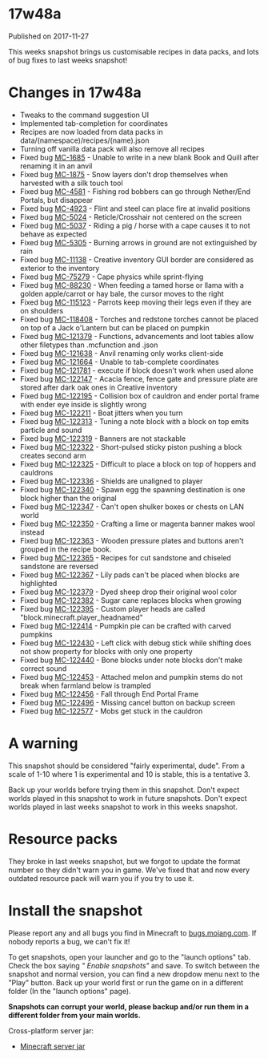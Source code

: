 # 17w48a
Published on 2017-11-27

This weeks snapshot brings us customisable recipes in data packs, and lots of
bug fixes to last weeks snapshot!

#  Changes in 17w48a

  * Tweaks to the command suggestion UI
  * Implemented tab-completion for coordinates
  * Recipes are now loaded from data packs in data/(namespace)/recipes/(name).json
  * Turning off vanilla data pack will also remove all recipes
  * Fixed bug [MC-1685](https://bugs.mojang.com/browse/MC-1685) \- Unable to write in a new blank Book and Quill after renaming it in an anvil
  * Fixed bug [MC-1875](https://bugs.mojang.com/browse/MC-1875) \- Snow layers don't drop themselves when harvested with a silk touch tool
  * Fixed bug [MC-4581](https://bugs.mojang.com/browse/MC-4581) \- Fishing rod bobbers can go through Nether/End Portals, but disappear
  * Fixed bug [MC-4923](https://bugs.mojang.com/browse/MC-4923) \- Flint and steel can place fire at invalid positions
  * Fixed bug [MC-5024](https://bugs.mojang.com/browse/MC-5024) \- Reticle/Crosshair not centered on the screen
  * Fixed bug [MC-5037](https://bugs.mojang.com/browse/MC-5037) \- Riding a pig / horse with a cape causes it to not behave as expected
  * Fixed bug [MC-5305](https://bugs.mojang.com/browse/MC-5305) \- Burning arrows in ground are not extinguished by rain
  * Fixed bug [MC-11138](https://bugs.mojang.com/browse/MC-11138) \- Creative inventory GUI border are considered as exterior to the inventory
  * Fixed bug [MC-75279](https://bugs.mojang.com/browse/MC-75279) \- Cape physics while sprint-flying
  * Fixed bug [MC-88230](https://bugs.mojang.com/browse/MC-88230) \- When feeding a tamed horse or llama with a golden apple/carrot or hay bale, the cursor moves to the right
  * Fixed bug [MC-115123](https://bugs.mojang.com/browse/MC-115123) \- Parrots keep moving their legs even if they are on shoulders
  * Fixed bug [MC-118408](https://bugs.mojang.com/browse/MC-118408) \- Torches and redstone torches cannot be placed on top of a Jack o'Lantern but can be placed on pumpkin
  * Fixed bug [MC-121379](https://bugs.mojang.com/browse/MC-121379) \- Functions, advancements and loot tables allow other filetypes than .mcfunction and .json
  * Fixed bug [MC-121638](https://bugs.mojang.com/browse/MC-121638) \- Anvil renaming only works client-side
  * Fixed bug [MC-121664](https://bugs.mojang.com/browse/MC-121664) \- Unable to tab-complete coordinates
  * Fixed bug [MC-121781](https://bugs.mojang.com/browse/MC-121781) \- execute if block doesn't work when used alone
  * Fixed bug [MC-122147](https://bugs.mojang.com/browse/MC-122147) \- Acacia fence, fence gate and pressure plate are stored after dark oak ones in Creative inventory
  * Fixed bug [MC-122195](https://bugs.mojang.com/browse/MC-122195) \- Collision box of cauldron and ender portal frame with ender eye inside is slightly wrong
  * Fixed bug [MC-122211](https://bugs.mojang.com/browse/MC-122211) \- Boat jitters when you turn
  * Fixed bug [MC-122313](https://bugs.mojang.com/browse/MC-122313) \- Tuning a note block with a block on top emits particle and sound
  * Fixed bug [MC-122319](https://bugs.mojang.com/browse/MC-122319) \- Banners are not stackable
  * Fixed bug [MC-122322](https://bugs.mojang.com/browse/MC-122322) \- Short-pulsed sticky piston pushing a block creates second arm
  * Fixed bug [MC-122325](https://bugs.mojang.com/browse/MC-122325) \- Difficult to place a block on top of hoppers and cauldrons
  * Fixed bug [MC-122336](https://bugs.mojang.com/browse/MC-122336) \- Shields are unaligned to player
  * Fixed bug [MC-122340](https://bugs.mojang.com/browse/MC-122340) \- Spawn egg the spawning destination is one block higher than the original
  * Fixed bug [MC-122347](https://bugs.mojang.com/browse/MC-122347) \- Can't open shulker boxes or chests on LAN world
  * Fixed bug [MC-122350](https://bugs.mojang.com/browse/MC-122350) \- Crafting a lime or magenta banner makes wool instead
  * Fixed bug [MC-122363](https://bugs.mojang.com/browse/MC-122363) \- Wooden pressure plates and buttons aren't grouped in the recipe book.
  * Fixed bug [MC-122365](https://bugs.mojang.com/browse/MC-122365) \- Recipes for cut sandstone and chiseled sandstone are reversed
  * Fixed bug [MC-122367](https://bugs.mojang.com/browse/MC-122367) \- Lily pads can't be placed when blocks are highlighted
  * Fixed bug [MC-122379](https://bugs.mojang.com/browse/MC-122379) \- Dyed sheep drop their original wool color
  * Fixed bug [MC-122382](https://bugs.mojang.com/browse/MC-122382) \- Sugar cane replaces blocks when growing
  * Fixed bug [MC-122395](https://bugs.mojang.com/browse/MC-122395) \- Custom player heads are called "block.minecraft.player_headnamed"
  * Fixed bug [MC-122414](https://bugs.mojang.com/browse/MC-122414) \- Pumpkin pie can be crafted with carved pumpkins
  * Fixed bug [MC-122430](https://bugs.mojang.com/browse/MC-122430) \- Left click with debug stick while shifting does not show property for blocks with only one property
  * Fixed bug [MC-122440](https://bugs.mojang.com/browse/MC-122440) \- Bone blocks under note blocks don't make correct sound
  * Fixed bug [MC-122453](https://bugs.mojang.com/browse/MC-122453) \- Attached melon and pumpkin stems do not break when farmland below is trampled
  * Fixed bug [MC-122456](https://bugs.mojang.com/browse/MC-122456) \- Fall through End Portal Frame 
  * Fixed bug [MC-122496](https://bugs.mojang.com/browse/MC-122496) \- Missing cancel button on backup screen
  * Fixed bug [MC-122577](https://bugs.mojang.com/browse/MC-122577) \- Mobs get stuck in the cauldron

#  A warning

This snapshot should be considered "fairly experimental, dude". From a scale
of 1-10 where 1 is experimental and 10 is stable, this is a tentative 3.

Back up your worlds before trying them in this snapshot. Don't expect worlds
played in this snapshot to work in future snapshots. Don't expect worlds
played in last weeks snapshot to work in this weeks snapshot.

#  Resource packs

They broke in last weeks snapshot, but we forgot to update the format number
so they didn't warn you in game. We've fixed that and now every outdated
resource pack will warn you if you try to use it.

#  Install the snapshot

Please report any and all bugs you find in Minecraft to
[bugs.mojang.com](https://bugs.mojang.com). If nobody reports a bug, we can't
fix it!

To get snapshots, open your launcher and go to the "launch options" tab. Check
the box saying _" Enable snapshots"_ and save. To switch between the snapshot
and normal version, you can find a new dropdow menu next to the "Play" button.
Back up your world first or run the game on in a different folder (In the
"launch options" page).

 **Snapshots can corrupt your world, please backup and/or run them in a
different folder from your main worlds.**

Cross-platform server jar:

  * [Minecraft server jar](https://launcher.mojang.com/mc/game/17w48a/server/e132a348243b824ba6f74569c8b1080b77104981/server.jar)


